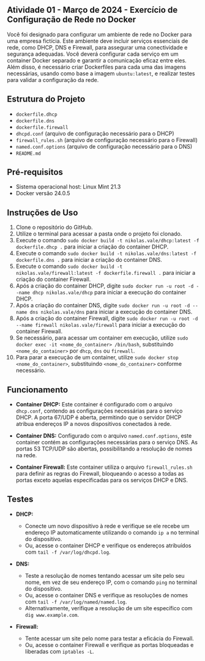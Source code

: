 ## Atividade 01 - Março de 2024 - Exercício de Configuração de Rede no Docker

Você foi designado para configurar um ambiente de rede no Docker para uma empresa fictícia. Este ambiente deve incluir serviços essenciais de rede, como DHCP, DNS e Firewall, para assegurar uma conectividade e segurança adequadas. Você deverá configurar cada serviço em um container Docker separado e garantir a comunicação eficaz entre eles. Além disso, é necessário criar Dockerfiles para cada uma das imagens necessárias, usando como base a imagem `ubuntu:latest`, e realizar testes para validar a configuração da rede.

## Estrutura do Projeto

- `dockerfile.dhcp`
- `dockerfile.dns`
- `dockerfile.firewall`
- `dhcpd.conf` (arquivo de configuração necessário para o DHCP)
- `firewall_rules.sh` (arquivo de configuração necessário para o Firewall)
- `named.conf.options` (arquivo de configuração necessário para o DNS)
- `README.md`

## Pré-requisitos

- Sistema operacional host: Linux Mint 21.3
- Docker versão 24.0.5

## Instruções de Uso

1. Clone o repositório do GitHub.
2. Utilize o terminal para acessar a pasta onde o projeto foi clonado.
3. Execute o comando `sudo docker build -t nikolas.vale/dhcp:latest -f dockerfile.dhcp .` para iniciar a criação do container DHCP.
4. Execute o comando `sudo docker build -t nikolas.vale/dns:latest -f dockerfile.dns .` para iniciar a criação do container DNS.
5. Execute o comando `sudo docker build -t nikolas.vale/firewall:latest -f dockerfile.firewall .` para iniciar a criação do container Firewall.
6. Após a criação do container DHCP, digite `sudo docker run -u root -d --name dhcp nikolas.vale/dhcp` para iniciar a execução do container DHCP.
7. Após a criação do container DNS, digite `sudo docker run -u root -d --name dns nikolas.vale/dns` para iniciar a execução do container DNS.
8. Após a criação do container Firewall, digite `sudo docker run -u root -d --name firewall nikolas.vale/firewall` para iniciar a execução do container Firewall.
9. Se necessário, para acessar um container em execução, utilize `sudo docker exec -it <nome_do_container> /bin/bash`, substituindo `<nome_do_container>` por `dhcp`, `dns` ou `firewall`.
10. Para parar a execução de um container, utilize `sudo docker stop <nome_do_container>`, substituindo `<nome_do_container>` conforme necessário.

## Funcionamento

- **Container DHCP:** Este container é configurado com o arquivo `dhcp.conf`, contendo as configurações necessárias para o serviço DHCP. A porta 67/UDP é aberta, permitindo que o servidor DHCP atribua endereços IP a novos dispositivos conectados à rede.

- **Container DNS:** Configurado com o arquivo `named.conf.options`, este container contém as configurações necessárias para o serviço DNS. As portas 53 TCP/UDP são abertas, possibilitando a resolução de nomes na rede.

- **Container Firewall:** Este container utiliza o arquivo `firewall_rules.sh` para definir as regras do Firewall, bloqueando o acesso a todas as portas exceto aquelas especificadas para os serviços DHCP e DNS.

## Testes

- **DHCP:**
  - Conecte um novo dispositivo à rede e verifique se ele recebe um endereço IP automaticamente utilizando o comando `ip a` no terminal do dispositivo.
  - Ou, acesse o container DHCP e verifique os endereços atribuídos com `tail -f /var/log/dhcpd.log`.

- **DNS:**
  - Teste a resolução de nomes tentando acessar um site pelo seu nome, em vez de seu endereço IP, com o comando `ping` no terminal do dispositivo.
  - Ou, acesse o container DNS e verifique as resoluções de nomes com `tail -f /var/log/named/named.log`.
  - Alternativamente, verifique a resolução de um site específico com `dig www.example.com`.

- **Firewall:**
  - Tente acessar um site pelo nome para testar a eficácia do Firewall.
  - Ou, acesse o container Firewall e verifique as portas bloqueadas e liberadas com `iptables -L`.
```